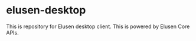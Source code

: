 # elusen-desktop
This is repository for Elusen desktop client. This is powered by Elusen Core APIs.
